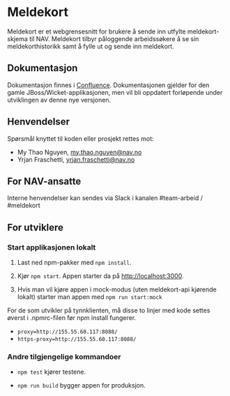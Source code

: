# Meldekort
Meldekort er et webgrensesnitt for brukere å sende inn utfylte meldekort-skjema til NAV.
Meldekort tilbyr påloggende arbeidssøkere å se sin meldekorthistorikk samt å fylle ut og sende inn meldekort.

## Dokumentasjon
Dokumentasjon finnes i [Confluence](https://confluence.adeo.no/display/TA/Meldekort). Dokumentasjonen gjelder for den 
gamle JBoss/Wicket-applikasjonen, men vil bli oppdatert forløpende under utviklingen av denne nye versjonen.

## Henvendelser
Spørsmål knyttet til koden eller prosjekt rettes mot:

* My Thao Nguyen, my.thao.nguyen@nav.no
* Yrjan Fraschetti, yrjan.fraschetti@nav.no

## For NAV-ansatte

Interne henvendelser kan sendes via Slack i kanalen #team-arbeid / #meldekort

## For utviklere

### Start applikasjonen lokalt

1. Last ned npm-pakker med `npm install`.

2. Kjør `npm start`. Appen starter da på [http://localhost:3000](http://localhost:3000).

3. Hvis man vil kjøre appen i mock-modus (uten meldekort-api kjørende lokalt) starter man appen med `npm run start:mock`


For de som utvikler på tynnklienten, må disse to linjer med kode settes øverst i .npmrc-filen før npm install fungerer.
* `proxy=http://155.55.60.117:8088/` 
* `https-proxy=http://155.55.60.117:8088/`


### Andre tilgjengelige kommandoer

* `npm test` kjører testene.

* `npm run build` bygger appen for produksjon.
